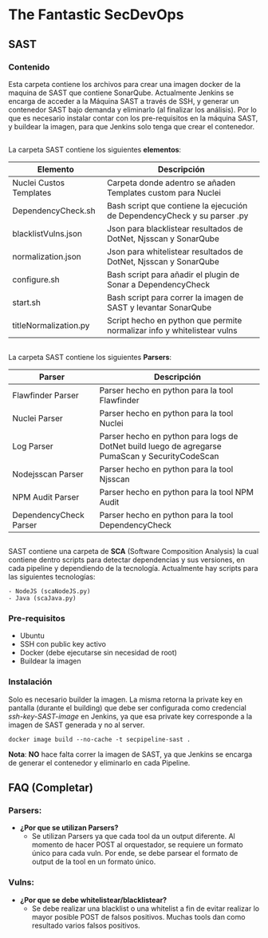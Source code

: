 # The Fantastic SecDevOps
## SAST

### Contenido
Esta carpeta contiene los archivos para crear una imagen docker de la maquina de SAST que contiene SonarQube. Actualmente Jenkins se encarga de acceder a la Máquina SAST a través de SSH, y generar un contenedor SAST bajo demanda y eliminarlo (al finalizar los análisis). Por lo que es necesario instalar contar con los pre-requisitos en la máquina SAST, y buildear la imagen, para que Jenkins solo tenga que crear el contenedor.

##

La carpeta SAST contiene los siguientes **elementos**:

|Elemento                     | Descripción                                                              |
|-----------------------------|--------------------------------------------------------------------------|
|Nuclei Custos Templates      | Carpeta donde adentro se añaden Templates custom para Nuclei             |
|DependencyCheck.sh           | Bash script que contiene la ejecución de DependencyCheck y su parser .py |
|blacklistVulns.json          | Json para blacklistear resultados de DotNet, Njsscan y SonarQube         |
|normalization.json           | Json para whitelistear resultados de DotNet, Njsscan y SonarQube         |
|configure.sh                 | Bash script para añadir el plugin de Sonar a DependencyCheck             |
|start.sh                     | Bash script para correr la imagen de SAST y levantar SonarQube           |
|titleNormalization.py        | Script hecho en python que permite normalizar info y whitelistear vulns  |

##

La carpeta SAST contiene los siguientes **Parsers**:

|Parser                       | Descripción                                                                                    |
|-----------------------------|------------------------------------------------------------------------------------------------|
|Flawfinder Parser            | Parser hecho en python para la tool Flawfinder                                                 |
|Nuclei Parser                | Parser hecho en python para la tool Nuclei                                                     |
|Log Parser                   | Parser hecho en python para logs de DotNet build luego de agregarse PumaScan y SecurityCodeScan|
|Nodejsscan Parser            | Parser hecho en python para la tool Njsscan                                                    |
|NPM Audit  Parser            | Parser hecho en python para la tool NPM Audit                                                  |
|DependencyCheck Parser       | Parser hecho en python para la tool DependencyCheck                                            |

##

SAST contiene una carpeta de **SCA** (Software Composition Analysis) la cual contiene dentro scripts para detectar dependencias y sus versiones, en cada pipeline y dependiendo de la tecnología. Actualmente hay scripts para las siguientes tecnologías:

	- NodeJS (scaNodeJS.py)
	- Java (scaJava.py)

### Pre-requisitos
- Ubuntu
- SSH con public key activo
- Docker (debe ejecutarse sin necesidad de root)
- Buildear la imagen

### Instalación

Solo es necesario builder la imagen. La misma retorna la private key en pantalla (durante el building) que debe ser configurada como credencial *ssh-key-SAST-image* en Jenkins, ya que esa private key corresponde a la imagen de SAST generada y no al server.

```
docker image build --no-cache -t secpipeline-sast .
```

**Nota**: **NO** hace falta correr la imagen de SAST, ya que Jenkins se encarga de generar el contenedor y eliminarlo en cada Pipeline.

## FAQ (Completar)

### Parsers:

- **¿Por que se utilizan Parsers?**  
	- Se utilizan Parsers ya que cada tool da un output diferente. Al momento de hacer POST al orquestador, se requiere un formato único para cada vuln. Por ende, se debe parsear el formato de output de la tool en un formato único.

### Vulns:

- **¿Por que se debe whitelistear/blacklistear?**  
	- Se debe realizar una blacklist o una whitelist a fin de evitar realizar lo mayor posible POST de falsos positivos. Muchas tools dan como resultado varios falsos positivos.

##
